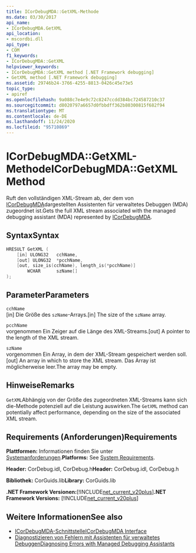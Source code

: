 ```yaml
---
title: ICorDebugMDA::GetXML-Methode
ms.date: 03/30/2017
api_name:
- ICorDebugMDA.GetXML
api_location:
- mscordbi.dll
api_type:
- COM
f1_keywords:
- ICorDebugMDA::GetXML
helpviewer_keywords:
- ICorDebugMDA::GetXML method [.NET Framework debugging]
- GetXML method [.NET Framework debugging]
ms.assetid: 29746b24-3766-4255-8813-0426c45e73e5
topic_type:
- apiref
ms.openlocfilehash: 9a088c7e4e9c72c8247ccdd384bc724587210c37
ms.sourcegitcommit: d8020797a6657d0fbbdff362b80300815f682f94
ms.translationtype: MT
ms.contentlocale: de-DE
ms.lasthandoff: 11/24/2020
ms.locfileid: "95710869"
---
```

# <a name="icordebugmdagetxml-method"></a><span data-ttu-id="00d5c-102">ICorDebugMDA::GetXML-Methode</span><span class="sxs-lookup"><span data-stu-id="00d5c-102">ICorDebugMDA::GetXML Method</span></span>

<span data-ttu-id="00d5c-103">Ruft den vollständigen XML-Stream ab, der dem von [ICorDebugMDA](icordebugmda-interface.md)dargestellten Assistenten für verwaltetes Debuggen (MDA) zugeordnet ist.</span><span class="sxs-lookup"><span data-stu-id="00d5c-103">Gets the full XML stream associated with the managed debugging assistant (MDA) represented by [ICorDebugMDA](icordebugmda-interface.md).</span></span>  
  
## <a name="syntax"></a><span data-ttu-id="00d5c-104">Syntax</span><span class="sxs-lookup"><span data-stu-id="00d5c-104">Syntax</span></span>  
  
```cpp  
HRESULT GetXML (  
    [in] ULONG32   cchName,  
    [out] ULONG32  *pcchName,  
    [out, size_is(cchName), length_is(*pcchName)]  
        WCHAR      szName[]  
);  
```  
  
## <a name="parameters"></a><span data-ttu-id="00d5c-105">Parameter</span><span class="sxs-lookup"><span data-stu-id="00d5c-105">Parameters</span></span>  

 `cchName`  
 <span data-ttu-id="00d5c-106">[in] Die Größe des `szName`-Arrays.</span><span class="sxs-lookup"><span data-stu-id="00d5c-106">[in] The size of the `szName` array.</span></span>  
  
 `pcchName`  
 <span data-ttu-id="00d5c-107">vorgenommen Ein Zeiger auf die Länge des XML-Streams.</span><span class="sxs-lookup"><span data-stu-id="00d5c-107">[out] A pointer to the length of the XML stream.</span></span>  
  
 `szName`  
 <span data-ttu-id="00d5c-108">vorgenommen Ein Array, in dem der XML-Stream gespeichert werden soll.</span><span class="sxs-lookup"><span data-stu-id="00d5c-108">[out] An array in which to store the XML stream.</span></span> <span data-ttu-id="00d5c-109">Das Array ist möglicherweise leer.</span><span class="sxs-lookup"><span data-stu-id="00d5c-109">The array may be empty.</span></span>  
  
## <a name="remarks"></a><span data-ttu-id="00d5c-110">Hinweise</span><span class="sxs-lookup"><span data-stu-id="00d5c-110">Remarks</span></span>  

 <span data-ttu-id="00d5c-111">`GetXML`Abhängig von der Größe des zugeordneten XML-Streams kann sich die-Methode potenziell auf die Leistung auswirken.</span><span class="sxs-lookup"><span data-stu-id="00d5c-111">The `GetXML` method can potentially affect performance, depending on the size of the associated XML stream.</span></span>  
  
## <a name="requirements"></a><span data-ttu-id="00d5c-112">Requirements (Anforderungen)</span><span class="sxs-lookup"><span data-stu-id="00d5c-112">Requirements</span></span>  

 <span data-ttu-id="00d5c-113">**Plattformen:** Informationen finden Sie unter [Systemanforderungen](../../get-started/system-requirements.md).</span><span class="sxs-lookup"><span data-stu-id="00d5c-113">**Platforms:** See [System Requirements](../../get-started/system-requirements.md).</span></span>  
  
 <span data-ttu-id="00d5c-114">**Header:** CorDebug.idl, CorDebug.h</span><span class="sxs-lookup"><span data-stu-id="00d5c-114">**Header:** CorDebug.idl, CorDebug.h</span></span>  
  
 <span data-ttu-id="00d5c-115">**Bibliothek:** CorGuids.lib</span><span class="sxs-lookup"><span data-stu-id="00d5c-115">**Library:** CorGuids.lib</span></span>  
  
 <span data-ttu-id="00d5c-116">**.NET Framework Versionen:**[!INCLUDE[net_current_v20plus](../../../../includes/net-current-v20plus-md.md)]</span><span class="sxs-lookup"><span data-stu-id="00d5c-116">**.NET Framework Versions:** [!INCLUDE[net_current_v20plus](../../../../includes/net-current-v20plus-md.md)]</span></span>  
  
## <a name="see-also"></a><span data-ttu-id="00d5c-117">Weitere Informationen</span><span class="sxs-lookup"><span data-stu-id="00d5c-117">See also</span></span>

- [<span data-ttu-id="00d5c-118">ICorDebugMDA-Schnittstelle</span><span class="sxs-lookup"><span data-stu-id="00d5c-118">ICorDebugMDA Interface</span></span>](icordebugmda-interface.md)
- [<span data-ttu-id="00d5c-119">Diagnostizieren von Fehlern mit Assistenten für verwaltetes Debuggen</span><span class="sxs-lookup"><span data-stu-id="00d5c-119">Diagnosing Errors with Managed Debugging Assistants</span></span>](../../debug-trace-profile/diagnosing-errors-with-managed-debugging-assistants.md)
